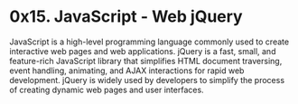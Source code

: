 # 0x15. JavaScript - Web jQuery

JavaScript is a high-level programming language commonly used to create interactive web pages and web applications. jQuery is a fast, small, and feature-rich JavaScript library that simplifies HTML document traversing, event handling, animating, and AJAX interactions for rapid web development. jQuery is widely used by developers to simplify the process of creating dynamic web pages and user interfaces.
